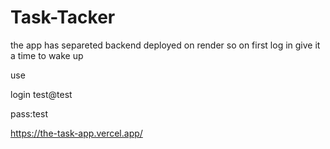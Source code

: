 # Task-Tacker
the app has separeted backend deployed on render so on first log in give it a time to wake up

use 

login test@test

pass:test

https://the-task-app.vercel.app/

